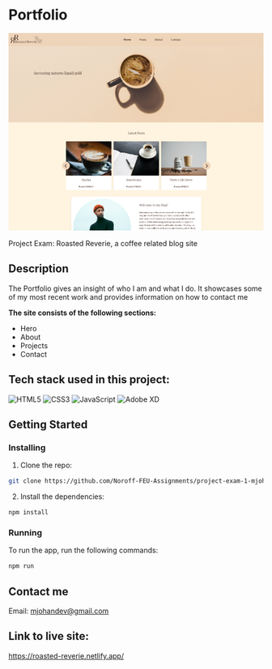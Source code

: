 # Portfolio

[![Screenshot of my Portfolio landing page](https://github.com/Noroff-FEU-Assignments/project-exam-1-mjohank/blob/main/resources/Screenshot_Roasted-Reverie.jpg)](https://roasted-reverie.netlify.app/)


Project Exam: Roasted Reverie, a coffee related blog site

## Description

The Portfolio gives an insight of who I am and what I do. It showcases some of my most recent work and provides information on how to contact me
  

**The site consists of the following sections:**

- Hero
- About
- Projects
- Contact

## Tech stack used in this project:

![HTML5](https://img.shields.io/badge/HTML5-E34F26?style=for-the-badge&logo=html5&logoColor=white) ![CSS3](https://img.shields.io/badge/CSS3-1572B6?style=for-the-badge&logo=css3&logoColor=white) ![JavaScript](https://img.shields.io/badge/JavaScript-F7DF1E?style=for-the-badge&logo=javascript&logoColor=black) ![Adobe XD](https://img.shields.io/badge/Adobe%20XD-470137?style=for-the-badge&logo=Adobe%20XD&logoColor=#FF61F6) 



## Getting Started

### Installing

1. Clone the repo:

```bash
git clone https://github.com/Noroff-FEU-Assignments/project-exam-1-mjohank.git
```

2. Install the dependencies:

```
npm install
```

### Running

To run the app, run the following commands:

```bash
npm run
```

## Contact me

Email: [mjohandev@gmail.com](mailto:mjohandev@gmail.com)



## Link to live site:

https://roasted-reverie.netlify.app/


